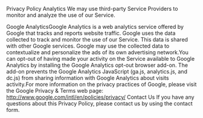 Privacy Policy
Analytics
We may use third-party Service Providers to monitor and analyze the use of our Service.

Google AnalyticsGoogle Analytics is a web analytics service offered by Google that tracks and reports website traffic. Google uses the data collected to track and monitor the use of our Service. This data is shared with other Google services. Google may use the collected data to contextualize and personalize the ads of its own advertising network.You can opt-out of having made your activity on the Service available to Google Analytics by installing the Google Analytics opt-out browser add-on. The add-on prevents the Google Analytics JavaScript (ga.js, analytics.js, and dc.js) from sharing information with Google Analytics about visits activity.For more information on the privacy practices of Google, please visit the Google Privacy & Terms web page: http://www.google.com/intl/en/policies/privacy/
Contact Us
If you have any questions about this Privacy Policy, please contact us by using the contact form.